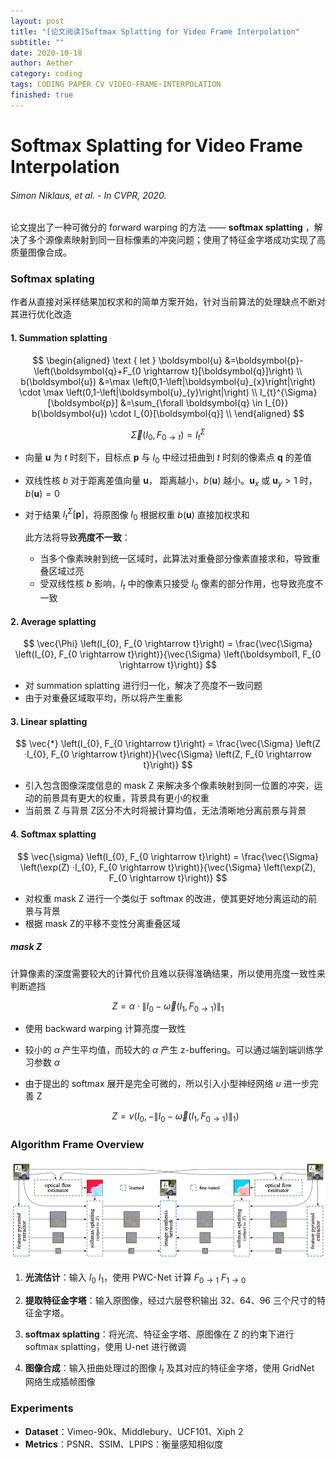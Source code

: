 ```yaml
---
layout: post
title: "[论文阅读]Softmax Splatting for Video Frame Interpolation"
subtitle: ""
date: 2020-10-18
author: Aether
category: coding
tags: CODING PAPER CV VIDEO-FRAME-INTERPOLATION
finished: true
---
```


# Softmax Splatting for Video Frame Interpolation

###### Simon Niklaus, et al. - In *CVPR*, 2020.



论文提出了一种可微分的 forward warping 的方法 —— **softmax splatting** ，解决了多个源像素映射到同一目标像素的冲突问题；使用了特征金字塔成功实现了高质量图像合成。

### Softmax splating 

作者从直接对采样结果加权求和的简单方案开始，针对当前算法的处理缺点不断对其进行优化改造

#### 1. Summation splatting


$$
\begin{aligned}
\text { let } \boldsymbol{u} &=\boldsymbol{p}-\left(\boldsymbol{q}+F_{0 \rightarrow t}[\boldsymbol{q}]\right) \\
b(\boldsymbol{u}) &=\max \left(0,1-\left|\boldsymbol{u}_{x}\right|\right) \cdot \max \left(0,1-\left|\boldsymbol{u}_{y}\right|\right) \\
I_{t}^{\Sigma}[\boldsymbol{p}] &=\sum_{\forall \boldsymbol{q} \in I_{0}} b(\boldsymbol{u}) \cdot I_{0}[\boldsymbol{q}] \\
\end{aligned}
$$

$$
\vec{\Sigma} \left(I_{0}, F_{0 \rightarrow t}\right)=I_{t}^{\Sigma}
$$



- 向量 $\boldsymbol u$ 为 $t$ 时刻下，目标点 $\boldsymbol p$ 与 $I_0$ 中经过扭曲到 $t$ 时刻的像素点 $\boldsymbol q$ 的差值

- 双线性核 $b$ 对于距离差值向量  $\boldsymbol u$， 距离越小，$b(\boldsymbol u)$ 越小。$\boldsymbol u_x$ 或 $\boldsymbol u_y > 1$ 时，$b(\boldsymbol u) = 0$ 

- 对于结果 $I_{t}^{\Sigma}[\boldsymbol{p}]$，将原图像 $I_0$ 根据权重 $b(\boldsymbol u)$ 直接加权求和

  

  此方法将导致**亮度不一致**：

  - 当多个像素映射到统一区域时，此算法对重叠部分像素直接求和，导致重叠区域过亮
  - 受双线性核 $b$ 影响，$I_t$ 中的像素只接受 $I_0$ 像素的部分作用，也导致亮度不一致

#### 2. Average splatting


$$
\vec{\Phi} \left(I_{0}, F_{0 \rightarrow t}\right) = \frac{\vec{\Sigma} \left(I_{0}, F_{0 \rightarrow t}\right)}{\vec{\Sigma} \left(\boldsymbol1, F_{0 \rightarrow t}\right)}
$$



- 对 summation splatting 进行归一化，解决了亮度不一致问题
- 由于对重叠区域取平均，所以将产生重影

#### 3. Linear splatting


$$
\vec{*} \left(I_{0}, F_{0 \rightarrow t}\right) = \frac{\vec{\Sigma} \left(Z ·I_{0}, F_{0 \rightarrow t}\right)}{\vec{\Sigma} \left(Z, F_{0 \rightarrow t}\right)}
$$



- 引入包含图像深度信息的 mask Z 来解决多个像素映射到同一位置的冲突，运动的前景具有更大的权重，背景具有更小的权重
- 当前景 Z​ 与背景 Z​ 区分不大时将被计算均值，无法清晰地分离前景与背景

#### 4. Softmax splatting


$$
\vec{\sigma} \left(I_{0}, F_{0 \rightarrow t}\right) = \frac{\vec{\Sigma} \left(\exp(Z) ·I_{0}, F_{0 \rightarrow t}\right)}{\vec{\Sigma} \left(\exp(Z), F_{0 \rightarrow t}\right)}
$$



- 对权重 mask Z 进行一个类似于 softmax 的改进，使其更好地分离运动的前景与背景
- 根据 mask Z的平移不变性分离重叠区域

##### **mask Z**

计算像素的深度需要较大的计算代价且难以获得准确结果，所以使⽤亮度一致性来判断遮挡


$$
Z=\alpha \cdot\left\|I_{0}-\overleftarrow{\omega}\left(I_{1}, F_{0 \rightarrow 1}\right)\right\|_{1}
$$



- 使用 backward warping 计算亮度一致性

- 较小的 $\alpha$ 产生平均值，而较大的 $\alpha$ 产生 z-buffering。可以通过端到端训练学习参数 $\alpha$

- 由于提出的 softmax 展开是完全可微的，所以引入小型神经网络 $υ$ 进一步完善 Z

  
  $$
  Z=v\left(I_{0},-\left\|I_{0}-\overleftarrow{\omega}\left(I_{1}, F_{0 \rightarrow 1}\right)\right\|_{1}\right)
  $$



### Algorithm Frame Overview

![image-20201021011620070](../img/image-20201021011620070.png)

1. **光流估计**：输入 $I_0$ $I_1$，使用 PWC-Net 计算 $F_{0\rightarrow1}$ $F_{1\rightarrow0}$
2. **提取特征⾦字塔**：输入原图像，经过六层卷积输出 32、64、96 三个尺寸的特征金字塔。
3. **softmax splatting**：将光流、特征金字塔、原图像在 Z 的约束下进⾏ softmax splatting，使用 U-net 进行微调

4. **图像合成**：输入扭曲处理过的图像 $I_t$ 及其对应的特征金字塔，使用 GridNet ⽹络⽣成插帧图像

### Experiments

- **Dataset**：Vimeo-90k、Middlebury、UCF101、Xiph 2
- **Metrics**：PSNR、SSIM、LPIPS：衡量感知相似度